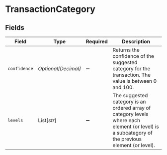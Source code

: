# TransactionCategory


## Fields

| Field                                                                                                                                            | Type                                                                                                                                             | Required                                                                                                                                         | Description                                                                                                                                      |
| ------------------------------------------------------------------------------------------------------------------------------------------------ | ------------------------------------------------------------------------------------------------------------------------------------------------ | ------------------------------------------------------------------------------------------------------------------------------------------------ | ------------------------------------------------------------------------------------------------------------------------------------------------ |
| `confidence`                                                                                                                                     | *Optional[Decimal]*                                                                                                                              | :heavy_minus_sign:                                                                                                                               | Returns the confidence of the suggested category for the transaction. The value is between 0 and 100.                                            |
| `levels`                                                                                                                                         | List[*str*]                                                                                                                                      | :heavy_minus_sign:                                                                                                                               | The suggested category is an ordered array of category levels where each element (or level) is a subcategory of the previous element (or level). |